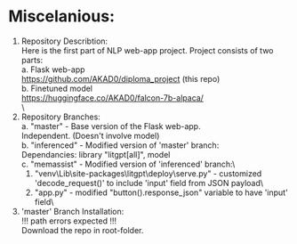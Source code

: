 # Miscelanious: 
1. Repository Describtion:\
   Here is the first part of NLP web-app project. Project consists of two parts:\
   a. Flask web-app\
      https://github.com/AKAD0/diploma_project (this repo)\
   b. Finetuned model\
      https://huggingface.co/AKAD0/falcon-7b-alpaca/
   \
   \
3. Repository Branches:\
   a. "master" - Base version of the Flask web-app.\
      Independent. (Doesn't involve model)\
   b. "inferenced" - Modified version of 'master' branch:\
      Dependancies: library "litgpt[all]", model\
   c. "memassist" - Modified version of 'inferenced' branch:\
      1) "venv\Lib\site-packages\litgpt\deploy\serve.py" - customized 'decode_request()' to include 'input' field from JSON payload\
      2) "app.py" - modified "button().response_json" variable to have 'input' field\
5. 'master' Branch Installation:\
   !!! path errors expected !!!\
   Download the repo in root-folder.
